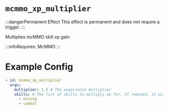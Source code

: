# `mcmmo_xp_multiplier`
:::dangerPermanent Effect
This effect is permanent and does not require a trigger.
:::

Multiplies mcMMO skill xp gain

:::infoRequires:
McMMO
:::

# Example Config
```yaml
- id: mcmmo_xp_multiplier
  args:
    multiplier: 1.5 # The experience multiplier
    skills: # The list of skills to multiply xp for. If removed, it will multiply all skills.
      - mining
      - combat 
```

